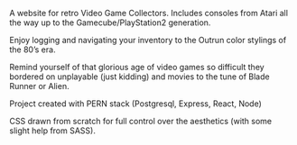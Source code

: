 A website for retro Video Game Collectors. 
Includes consoles from Atari all the way up to the Gamecube/PlayStation2 generation.

Enjoy logging and navigating your inventory to the Outrun color stylings of the 80’s era.

Remind yourself of that glorious age of video games so difficult they bordered on unplayable (just kidding) and movies to the tune of Blade Runner or Alien.

Project created with PERN stack (Postgresql, Express, React, Node)

CSS drawn from scratch for full control over the aesthetics (with some slight help from SASS).
